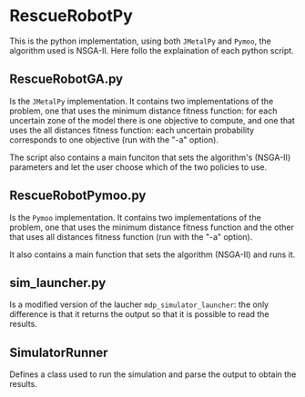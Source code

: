 # RescueRobotPy

This is the python implementation, using both `JMetalPy` and `Pymoo`, the algorithm used is NSGA-II.
Here follo the explaination of each python script.

## RescueRobotGA.py

Is the `JMetalPy` implementation. It contains two implementations of the problem, one that uses the minimum distance fitness function: for each uncertain zone of the model there is one objective to compute, and one that uses the all distances fitness function: each uncertain probability corresponds to one objective (run with the "-a" option).

The script also contains a main funciton that sets the algorithm's (NSGA-II) parameters and let the user choose which of the two policies to use.

## RescueRobotPymoo.py

Is the `Pymoo` implementation. It contains two implementations of the problem, one that uses the minimum distance fitness function and the other that uses all distances fitness function (run with the "-a" option).

It also contains a main function that sets the algorithm (NSGA-II) and runs it.

## sim_launcher.py

Is a modified version of the laucher `mdp_simulator_launcher`: the only difference is that it returns the output so that it is possible to read the results.

## SimulatorRunner

Defines a class used to run the simulation and parse the output to obtain the results.